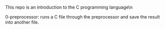 This repo is an introduction to the C programming language\n

0-preprocessor: runs a C file through the preprocessor and save the result into another file.
